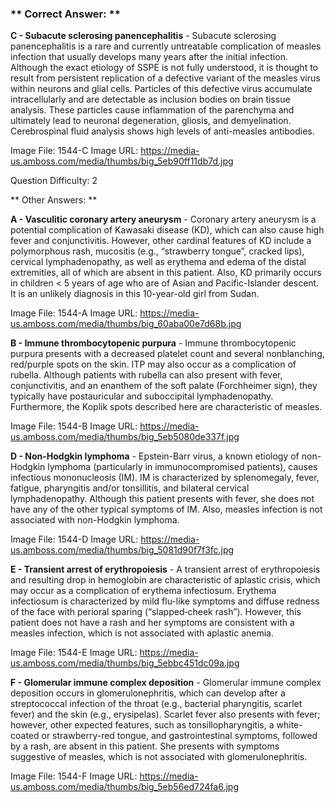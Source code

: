 ### ** Correct Answer: **

**C - Subacute sclerosing panencephalitis** - Subacute sclerosing panencephalitis is a rare and currently untreatable complication of measles infection that usually develops many years after the initial infection. Although the exact etiology of SSPE is not fully understood, it is thought to result from persistent replication of a defective variant of the measles virus within neurons and glial cells. Particles of this defective virus accumulate intracellularly and are detectable as inclusion bodies on brain tissue analysis. These particles cause inflammation of the parenchyma and ultimately lead to neuronal degeneration, gliosis, and demyelination. Cerebrospinal fluid analysis shows high levels of anti-measles antibodies.

Image File: 1544-C
Image URL: https://media-us.amboss.com/media/thumbs/big_5eb90ff11db7d.jpg

Question Difficulty: 2

** Other Answers: **

**A - Vasculitic coronary artery aneurysm** - Coronary artery aneurysm is a potential complication of Kawasaki disease (KD), which can also cause high fever and conjunctivitis. However, other cardinal features of KD include a polymorphous rash, mucositis (e.g., “strawberry tongue”, cracked lips), cervical lymphadenopathy, as well as erythema and edema of the distal extremities, all of which are absent in this patient. Also, KD primarily occurs in children < 5 years of age who are of Asian and Pacific-Islander descent. It is an unlikely diagnosis in this 10-year-old girl from Sudan.

Image File: 1544-A
Image URL: https://media-us.amboss.com/media/thumbs/big_60aba00e7d68b.jpg

**B - Immune thrombocytopenic purpura** - Immune thrombocytopenic purpura presents with a decreased platelet count and several nonblanching, red/purple spots on the skin. ITP may also occur as a complication of rubella. Although patients with rubella can also present with fever, conjunctivitis, and an enanthem of the soft palate (Forchheimer sign), they typically have postauricular and suboccipital lymphadenopathy. Furthermore, the Koplik spots described here are characteristic of measles.

Image File: 1544-B
Image URL: https://media-us.amboss.com/media/thumbs/big_5eb5080de337f.jpg

**D - Non-Hodgkin lymphoma** - Epstein-Barr virus, a known etiology of non-Hodgkin lymphoma (particularly in immunocompromised patients), causes infectious mononucleosis (IM). IM is characterized by splenomegaly, fever, fatigue, pharyngitis and/or tonsillitis, and bilateral cervical lymphadenopathy. Although this patient presents with fever, she does not have any of the other typical symptoms of IM. Also, measles infection is not associated with non-Hodgkin lymphoma.

Image File: 1544-D
Image URL: https://media-us.amboss.com/media/thumbs/big_5081d90f7f3fc.jpg

**E - Transient arrest of erythropoiesis** - A transient arrest of erythropoiesis and resulting drop in hemoglobin are characteristic of aplastic crisis, which may occur as a complication of erythema infectiosum. Erythema infectiosum is characterized by mild flu-like symptoms and diffuse redness of the face with perioral sparing (“slapped‑cheek rash”). However, this patient does not have a rash and her symptoms are consistent with a measles infection, which is not associated with aplastic anemia.

Image File: 1544-E
Image URL: https://media-us.amboss.com/media/thumbs/big_5ebbc451dc09a.jpg

**F - Glomerular immune complex deposition** - Glomerular immune complex deposition occurs in glomerulonephritis, which can develop after a streptococcal infection of the throat (e.g., bacterial pharyngitis, scarlet fever) and the skin (e.g., erysipelas). Scarlet fever also presents with fever; however, other expected features, such as tonsillopharyngitis, a white-coated or strawberry-red tongue, and gastrointestinal symptoms, followed by a rash, are absent in this patient. She presents with symptoms suggestive of measles, which is not associated with glomerulonephritis.

Image File: 1544-F
Image URL: https://media-us.amboss.com/media/thumbs/big_5eb56ed724fa6.jpg

